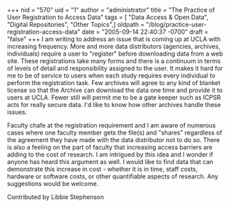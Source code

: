 +++
nid = "570"
uid = "1"
author = "administrator"
title = "The Practice of User Registration to Access Data"
tags = [ "Data Access & Open Data", "Digital Repositories", "Other Topics",]
oldpath = "/blog/practice-user-registration-access-data"
date = "2005-09-14 22:40:37 -0700"
draft = "false"
+++
I am writing to address an issue that is coming up at UCLA with
increasing frequency. More and more data distributors (agencies,
archives, individuals) require a user to \"register\" before downloading
data from a web site. These registrations take many forms and there is a
continuum in terms of levels of detail and responsibility assigned to
the user. It makes it hard for me to be of service to users when each
study requires every individual to perform the registration task. Few
archives will agree to any kind of blanket license so that the Archive
can download the data one time and provide it to users at UCLA. Fewer
still will permit me to be a gate keeper such as ICPSR acts for really
secure data. I\'d like to know how other archives handle these issues.

Faculty chafe at the registration requirement and I am aware of numerous
cases where one faculty member gets the file(s) and \"shares\"
regardless of the agreement they have made with the data distributor not
to do so. There is also a feeling on the part of faculty that increasing
access barriers are adding to the cost of research. I am intrigued by
this idea and I wonder if anyone has heard this argument as well. I
would like to find data that can demonstrate this increase in cost -
whether it is in time, staff costs, hardware or software costs, or other
quantifiable aspects of research. Any suggestions would be welcome.

Contributed by Libbie Stephenson
